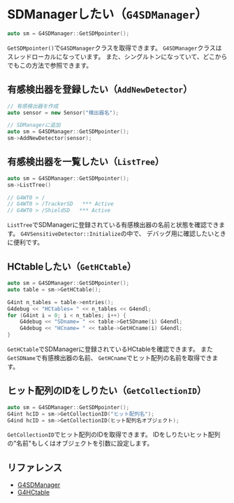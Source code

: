 # SDManagerしたい（``G4SDManager``）

```cpp
auto sm = G4SDManager::GetSDMpointer();
```

``GetSDMpointer()``で``G4SDManager``クラスを取得できます。
``G4SDManager``クラスはスレッドローカルになっています。
また、シングルトンになっていて、どこからでもこの方法で参照できます。

## 有感検出器を登録したい（``AddNewDetector``）

```cpp
// 有感検出器を作成
auto sensor = new Sensor("検出器名");

// SDManagerに追加
auto sm = G4SDManager::GetSDMpointer();
sm->AddNewDetector(sensor);
```

## 有感検出器を一覧したい（``ListTree``）

```cpp
auto sm = G4SDManager::GetSDMpointer();
sm->ListTree()

// G4WT0 > /
// G4WT0 > /TrackerSD   *** Active
// G4WT0 > /ShieldSD   *** Active
```

``ListTree``でSDManagerに登録されている有感検出器の名前と状態を確認できます。
``G4VSensitiveDetector::Initialize``の中で、
デバッグ用に確認したいときに便利です。

## HCtableしたい（``GetHCtable``）

```cpp
auto sm = G4SDManager::GetSDMpointer();
auto table = sm->GetHCtable();

G4int n_tables = table->entries();
G4debug << "HCtables= " << n_tables << G4endl;
for (G4int i = 0; i < n_tables; i++) {
    G4debug << "SDname= " << table->GetSDname(i) G4endl;
    G4debug << "HCname= " << table->GetHCname(i) G4endl;
}
```

``GetHCtable``でSDManagerに登録されているHCtableを確認できます。
また``GetSDName``で有感検出器の名前、
``GetHCname``でヒット配列の名前を取得できます。

## ヒット配列のIDをしりたい（``GetCollectionID``）

```cpp
auto sm = G4SDManager::GetSDMpointer();
G4int hcID = sm->GetCollectionID("ヒット配列名");
G4ind hcID = sm->GetCollectionID(ヒット配列名オブジェクト);
```

``GetCollectionID``でヒット配列のIDを取得できます。
IDをしりたいヒット配列の"名前"もしくはオブジェクトを引数に設定します。

## リファレンス

- [G4SDManager](https://geant4.kek.jp/Reference/11.2.0/classG4SDManager.html)
- [G4HCtable](https://geant4.kek.jp/Reference/11.2.0/classG4HCtable.html)

